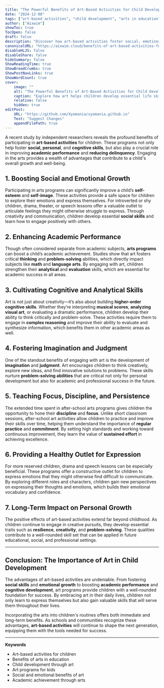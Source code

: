 ```yaml
---
title: "The Powerful Benefits of Art-Based Activities for Child Development"
date: "2024-12-08"
tags: ["art-based activities", "child development", "arts in education", "cognitive development", "social skills"]
author: ["Aixwim"]
showToc: true
TocOpen: false
draft: false
description: "Discover how art-based activities foster social, emotional, and cognitive growth in children. Learn the long-term benefits of incorporating art into a child's development."
canonicalURL: "https://aixwim.cloud/benefits-of-art-based-activities-for-children"
disableHLJS: false
disableShare: false
hideSummary: false
ShowReadingTime: true
ShowBreadCrumbs: true
ShowPostNavLinks: true
ShowWordCount: true
cover:
    image: ""
    alt: "The Powerful Benefits of Art-Based Activities for Child Development"
    caption: "Explore how art helps children develop essential life skills"
    relative: false
    hidden: true
editPost:
    URL: "https://github.com/Xyomania/xyomania.github.io"
    Text: "Suggest Changes"
    appendFilePath: true
---
```


A recent study by independent researchers reveals the profound benefits of participating in **art-based activities** for children. These programs not only help foster **social, personal**, and **cognitive skills**, but also play a crucial role in improving **academic performance** and **reducing delinquency**. Engaging in the arts provides a wealth of advantages that contribute to a child's overall growth and well-being.

<!--more-->

## 1. **Boosting Social and Emotional Growth**

Participating in arts programs can significantly improve a child’s **self-esteem** and **self-image**. These activities provide a safe space for children to explore their emotions and express themselves. For introverted or shy children, drama, theater, or speech lessons offer a valuable outlet to articulate feelings they might otherwise struggle to express. Through creativity and communication, children develop essential **social skills** and learn how to engage positively with others.

## 2. **Enhancing Academic Performance**

Though often considered separate from academic subjects, **arts programs** can boost a child’s academic achievement. Studies show that art fosters critical **thinking** and **problem-solving** abilities, which directly impact subjects like **math** and **language arts**. By engaging with art, children strengthen their **analytical** and **evaluation** skills, which are essential for academic success in all areas.

## 3. **Cultivating Cognitive and Analytical Skills**

Art is not just about creativity—it’s also about building **higher-order cognitive skills**. Whether they’re interpreting **musical scores**, **analyzing visual art**, or evaluating a dramatic performance, children develop their ability to think critically and problem-solve. These activities require them to engage in **complex reasoning** and improve their ability to evaluate and synthesize information, which benefits them in other academic areas as well.

## 4. **Fostering Imagination and Judgment**

One of the standout benefits of engaging with art is the development of **imagination** and **judgment**. Art encourages children to think creatively, explore new ideas, and find innovative solutions to problems. These skills nurture **problem-solving abilities** that are critical not only for personal development but also for academic and professional success in the future.

## 5. **Teaching Focus, Discipline, and Persistence**

The extended time spent in after-school arts programs gives children the opportunity to hone their **discipline** and **focus**. Unlike short classroom sessions, after-school art activities allow children to practice and improve their skills over time, helping them understand the importance of **regular practice** and **commitment**. By setting high standards and working toward continuous improvement, they learn the value of **sustained effort** in achieving excellence.

## 6. **Providing a Healthy Outlet for Expression**

For more reserved children, drama and speech lessons can be especially beneficial. These programs offer a constructive outlet for children to express emotions that they might otherwise find difficult to communicate. By exploring different roles and characters, children gain new perspectives on expressing their thoughts and emotions, which builds their emotional vocabulary and confidence.

## 7. **Long-Term Impact on Personal Growth**

The positive effects of art-based activities extend far beyond childhood. As children continue to engage in creative pursuits, they develop essential traits such as **resilience**, **creativity**, and **problem-solving**. These qualities contribute to a well-rounded skill set that can be applied in future educational, social, and professional settings.

---

## Conclusion: The Importance of Art in Child Development

The advantages of art-based activities are undeniable. From fostering **social skills** and **emotional growth** to boosting **academic performance** and **cognitive development**, art programs provide children with a well-rounded foundation for success. By embracing art in their daily lives, children not only learn to express themselves but also gain valuable skills that will serve them throughout their lives.

Incorporating the arts into children's routines offers both immediate and long-term benefits. As schools and communities recognize these advantages, **art-based activities** will continue to shape the next generation, equipping them with the tools needed for success.

---

**Keywords**
- Art-based activities for children
- Benefits of arts in education
- Child development through art
- Art programs for kids
- Social and emotional benefits of art
- Academic achievement through arts
